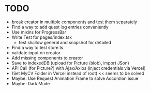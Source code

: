 # TODO

- break creator in multiple components and test them separately
- Find a way to add quest log entries conveniently
- Use mixins for ProgressBar
- Write Test for pages/index.tsx
  - test shallow general and snapshot for detailed
- Find a way to test store.ts
- validate input on creator
- Add missing components to creator
- Save to indexedDB (upload for Picture (blob), import JSon)
- API Call (for Picture?) with Ajax/Axios (inject credentials via Vercel)
- (Set MyCV Folder in Vercel instead of root) << seems to be solved
- Maybe: Use Request Animation Frame to solve Accordion issue
- Maybe: Dark Mode
